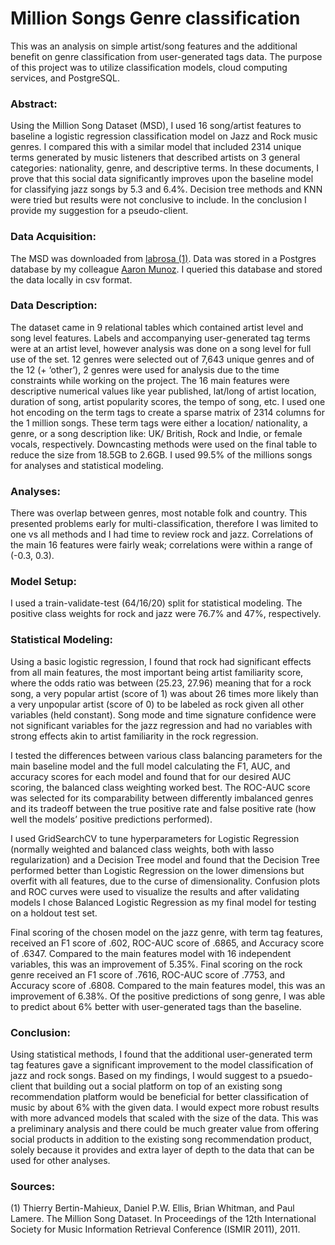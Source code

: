 # Million Songs Genre classification

This was an analysis on simple artist/song features and the additional benefit on genre classification from user-generated tags data. The purpose of this project was to utilize classification models, cloud computing services, and PostgreSQL.

### Abstract:
Using the Million Song Dataset (MSD), I used 16 song/artist features to baseline a logistic regression classification model on Jazz and Rock music genres. I compared this with a similar model that included 2314 unique terms generated by music listeners that described artists on 3 general categories: nationality, genre, and descriptive terms. In these documents, I prove that this social data significantly improves upon the baseline model for classifying jazz songs by 5.3 and 6.4%. Decision tree methods and KNN were tried but results were not conclusive to include. In the conclusion I provide my suggestion for a pseudo-client.

### Data Acquisition:
The MSD was downloaded from [labrosa (1)](https://labrosa.ee.columbia.edu/millionsong/). Data was stored in a Postgres database by my colleague [Aaron Munoz](https://github.com/aaronmunoz). I queried this database and stored the data locally in csv format.

### Data Description:
The dataset came in 9 relational tables which contained artist level and song level features. Labels and accompanying user-generated tag terms were at an artist level, however analysis was done on a song level for full use of the set. 12 genres were selected  out of 7,643 unique genres and of the 12 (+ ‘other’), 2 genres were used for analysis due to the time constraints while working on the project. The 16 main features were descriptive numerical values like year published, lat/long of artist location, duration of song, artist popularity scores, the tempo of song, etc. I used one hot encoding on the term tags to create a sparse matrix of 2314 columns for the 1 million songs. These term tags were either a location/ nationality, a genre, or a song description like: UK/ British, Rock and Indie, or female vocals, respectively. Downcasting methods were used on the final table to reduce the size from 18.5GB to 2.6GB. I used 99.5%  of the millions songs for analyses and statistical modeling.

### Analyses:
There was overlap between genres, most notable folk and country. This presented problems early for multi-classification, therefore I was limited to one vs all methods and I had time to review rock and jazz. Correlations of the main 16 features were fairly weak; correlations were within a range of (-0.3, 0.3).

### Model Setup:
I used a train-validate-test (64/16/20) split for statistical modeling. The positive class weights for rock and jazz were 76.7% and 47%, respectively.

### Statistical Modeling:
Using a basic logistic regression, I found that rock had significant effects from all main features, the most important being artist familiarity score, where the odds ratio was between (25.23, 27.96) meaning that for a rock song, a very popular artist (score of 1) was about 26 times more likely than a very unpopular artist (score of 0) to be labeled as rock given all other variables (held constant). Song mode and time signature confidence were not significant variables for the jazz regression and had no variables with strong effects akin to artist familiarity in the rock regression.

I tested the differences between various class balancing parameters for the main baseline model and the full model calculating the F1, AUC, and accuracy scores for each model and found that for our desired AUC scoring, the balanced class weighting worked best. The ROC-AUC score was selected for its comparability between differently imbalanced genres and its tradeoff between the true positive rate and false positive rate (how well the models’ positive predictions performed).

I used GridSearchCV to tune hyperparameters for Logistic Regression (normally weighted and balanced class weights, both with lasso regularization) and a Decision Tree model and found that the Decision Tree performed better than Logistic Regression on the lower dimensions but overfit with all features, due to the curse of dimensionality. Confusion plots and ROC curves were used to visualize the results and after validating models I chose Balanced Logistic Regression as my final model for testing on a holdout test set.

Final scoring of the chosen model on the jazz genre, with term tag features, received an F1 score of .602, ROC-AUC score of .6865, and Accuracy score of .6347. Compared to the main features model with 16 independent variables, this was an improvement of 5.35%. Final scoring on the rock genre received an F1 score of .7616, ROC-AUC score of .7753, and Accuracy score of .6808. Compared to the main features model, this was an improvement of 6.38%. Of the positive predictions of song genre, I was able to predict about 6% better with user-generated tags than the baseline.

### Conclusion:
Using statistical methods, I found that the additional user-generated term tag features gave a significant improvement to the model classification of jazz and rock songs. Based on my findings, I would suggest to a psuedo-client that building out a social platform on top of an existing song recommendation platform would be beneficial for better classification of music by about 6% with the given data. I would expect more robust results with more advanced models that scaled with the size of the data. This was a preliminary analysis and there could be much greater value from offering social products in addition to the existing song recommendation product, solely because it provides and extra layer of depth to the data that can be used for other analyses.

### Sources:
(1)
Thierry Bertin-Mahieux, Daniel P.W. Ellis, Brian Whitman, and Paul Lamere.
The Million Song Dataset. In Proceedings of the 12th International Society
for Music Information Retrieval Conference (ISMIR 2011), 2011.
